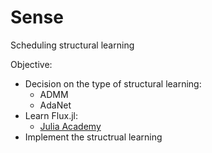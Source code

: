 # Sense
Scheduling structural learning

Objective:
  + Decision on the type of structural learning:
    + ADMM
    + AdaNet
  + Learn Flux.jl:
    + [Julia Academy](https://juliaacademy.com/p/introduction-to-machine-learning)
  + Implement the structrual learning
